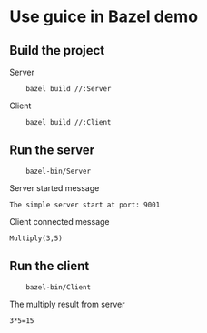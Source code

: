 # Use guice in Bazel demo

## Build the project
Server
```
    bazel build //:Server
```

Client
```
    bazel build //:Client
```

## Run the server
```
    bazel-bin/Server
```
Server started message

    The simple server start at port: 9001

Client connected message

    Multiply(3,5)

## Run the client
```
    bazel-bin/Client
```
The multiply result from server

    3*5=15